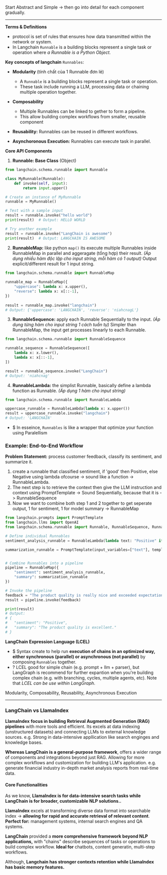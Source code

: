 Start Abstract and Simple -> then go into detail for each component gradually.

---

**Terms & Definitions**
+ protocol is set of rules that ensures how data transmitted within the network or system.
+ In Langchain `Runnable` is a building blocks represent a single task or operation where *a Runnable is a Python Object.*  

**Key concepts of langchain** `Runnables`:
+ **Modularity** (tính chất của 1 Runnable đơn lẻ)
	+ A `Runnable` is a building blocks represent a single task or operation.
	+ These task include running a LLM, processing data or chaining multiple operation together. 
	
+ **Composability** 
	+ Multiple Runnables can be linked to gether to form a pipeline. 
	+ This allow building complex workflows from smaller, reusable component 
	
+ **Reusability:** Runnables can be reused in different workflows.
	
+ **Asynchoronous Execution:** Runnables can execute task in parallel. 

**Core API Components**
1. **Runnable: Base Class** (Object)
```python
from langchain.schema.runnable import Runnable

class MyRunnable(Runnable):
    def invoke(self, input):
        return input.upper()

# Create an instance of MyRunnable
runnable = MyRunnable()

# Test with a sample input
result = runnable.invoke("hello world")
print(result)  # Output: HELLO WORLD

# Try another example
result = runnable.invoke("LangChain is awesome")
print(result)  # Output: LANGCHAIN IS AWESOME
```

2. **RunnableMap:** like python `map()` its execute multiple Runnables inside RunnableMap in parallel and aggeragate (tổng hợp) their result. *(Áp dụng nhiều hàm độc lập cho input string, mỗi hàm có 1 output)*
	Output explicit/different result for 1 input string.  
```python
from langchain.schema.runnable import RunnableMap  
  
runnable_map = RunnableMap({  
    "uppercase": lambda x: x.upper(),  
    "reverse": lambda x: x[::-1],  
})  
  
result = runnable_map.invoke("langchain")  
# Output: {'uppercase': 'LANGCHAIN', 'reverse': 'niahcnagL'}
```

3. **RunnableSequence:** apply each Runnable Sequentially to the input. *(Áp dụng từng hàm cho input string 1 cách tuần tự)* 
	Simpler than RunnableMap, the input get processes linearly to each Runnable. 
```python
from langchain.schema.runnable import RunnableSequence

runnable_sequence = RunnableSequence([
    lambda x: x.lower(),
    lambda x: x[::-1],
])

result = runnable_sequence.invoke("LangChain")
# Output: 'niahcnag'
```

4. **RunnableLambda:** the simplist Runnable, basically define a lambda function as Runnable. *(Áp dụng 1 hàm cho input string)*  
```python
from langchain.schema.runnable import RunnableLambda

uppercase_runnable = RunnableLambda(lambda x: x.upper())
result = uppercase_runnable.invoke("langchain")
# Output: 'LANGCHAIN'
```


+ $  In esseince, `Runnables` is like a wrapper that optimize your function using Paralellism
### Example: End-to-End Workflow
**Problem Statement:** process customer feedback, classify its sentiment, and summarize it.
1) create a runnable that classified sentiment, if 'good' then Positive, else Negative using lambda ofcourse -> sound like a function -> RunnableLambda. 
2) The next step is to retrieve the context then give the LLM instruction and context using PromptTemplate -> Sound Sequentially, because that it is -> RunnableSequence
3) Now we want to combine both step 1 and 2 together to get seperate output, 1 for sentiment, 1 for model summary -> RunnableMap  

```python
from langchain.prompts import PromptTemplate
from langchain.llms import OpenAI
from langchain.schema.runnable import Runnable, RunnableSequence, RunnableMap,RunnableLambda

# Define individual Runnables
sentiment_analysis_runnable = RunnableLambda(lambda text: "Positive" if "good" in text.lower() else "Negative")

summarization_runnable = PromptTemplate(input_variables=["text"], template="Summarize this: {text}") | llm # | represent RunnableSequence


# Combine Runnables into a pipeline
pipeline = RunnableMap({
    "sentiment": sentiment_analysis_runnable,
    "summary": summarization_runnable
})

# Invoke the pipeline
feedback = "The product quality is really nice and exceeded expectations."
result = pipeline.invoke(feedback)

print(result)
# Output:
# {
#   "sentiment": "Positive",
#   "summary": "The product quality is excellent."
# }
```

**LangChain Expression Language (LCEL)**
+ $ Syntax create to help run **execution of chains in an optimized way, either synchronous (parallel) or asynchronous (not parallel)** by composing `Runnables` together.   
+ ? LCEL good for simple chain (e.g. prompt + llm + parser), but LangGraph is recommend for further expantion when you're building complex chain (e.g. with branching, cycles, multiple agents, etc). Note that *LCEL can be use within LangGraph*. 

Modularity, Composability, Reusability, Asynchronous Execution


----
### LangChain vs LlamaIndex
**LlamaIndex** **focus in building Retrieval Augmented Generation (RAG) pipelines** with more tools and efficient. Its excels at data indexing (unstructured datasets) and connecting LLMs to external knowledge sources. 
	e.g. Strong in data-intensive appllication like search enginges and knowledge bases.    

**Whereas LangChain is a general-purpose framework**, offers a wider range of components and integrations beyond just RAG. Allowing for more complex workflows and customization for building LLM's application. 
	e.g. generate financial industry in-depth market analysis reports from real-time data.

#### Core Functionalities 
As we know, **LlamaIndex is for data-intensive search tasks while LangChain is for broader, customizable NLP solutions..** 

**LlamaIndex** excels at transforming diverse data format into searchable index -> **allowing for rapid and accurate retrieval of relevant content**.
	**Perfect for:** management systems, internal search engines and QA systems. 

**LangChain** provided a **more comprehensive framework beyond NLP applications,** with "chains" describe sequences of tasks or operations to build complex workflow. 
	**Ideal for** chatbots, content generatin, multi-step workflows. 

Although, **Langchain has stronger contexts retention while LlamaIndex has basic memory features.**
